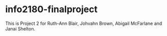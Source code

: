 # info2180-finalproject

This is Project 2 for Ruth-Ann Blair, Johvahn Brown, Abigail McFarlane and Janai Shelton.